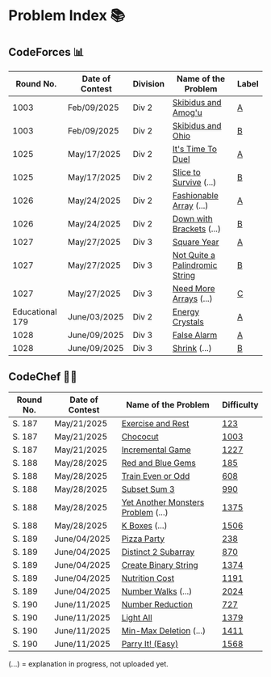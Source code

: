 # Problem Index 📚

## CodeForces 📊
| Round No.     | Date of Contest | Division | Name of the Problem                           | Label |
| ------------- | --------------- | -------- | --------------------------------------------- | ----------- |
| 1003          | Feb/09/2025     | Div 2    | [Skibidus and Amog'u](https://github.com/risha2211/Competitive-Programming/blob/main/Skibidus-and-Amog'u.md)     | [A](https://codeforces.com/contest/2065/problem/A)          |
| 1003          | Feb/09/2025     | Div 2    | [Skibidus and Ohio](https://github.com/risha2211/Competitive-Programming/blob/main/Skibidus-and-Ohio.md)       | [B](https://codeforces.com/contest/2065/problem/B)         |
| 1025          | May/17/2025     | Div 2    | [It's Time To Duel](https://github.com/risha2211/Competitive-Programming/blob/main/It's-Time-To-Duel.md)       | [A](https://codeforces.com/contest/2109/problem/A)         |
| 1025          | May/17/2025     | Div 2    | [Slice to Survive](https://github.com/risha2211/Competitive-Programming/blob/main/Slice-to-Survive.md) (...)         | [B](https://codeforces.com/contest/2109/problem/B)          |
| 1026          | May/24/2025     | Div 2    | [Fashionable Array](https://github.com/risha2211/Competitive-Programming/blob/main/Fashionable-Array.md) (...)       | [A](https://codeforces.com/contest/2110/problem/A)          |
| 1026          | May/24/2025     | Div 2    | [Down with Brackets](https://github.com/risha2211/Competitive-Programming/blob/main/Down-with-Brackets.md) (...)    | [B](https://codeforces.com/contest/2110/problem/B)           |
| 1027          | May/27/2025     | Div 3    | [Square Year](https://github.com/risha2211/Competitive-Programming/blob/main/Square-Year.md)                  | [A](https://codeforces.com/contest/2114/problem/A)          |
| 1027          | May/27/2025     | Div 3    | [Not Quite a Palindromic String](https://github.com/risha2211/Competitive-Programming/blob/main/Not-Quite-a-Palindromic-String.md) |[B](https://codeforces.com/contest/2114/problem/B)           |
| 1027          | May/27/2025     | Div 3    | [Need More Arrays](https://github.com/risha2211/Competitive-Programming/blob/main/Need-More-Arrays.md) (...)           | [C](https://codeforces.com/contest/2114/problem/C)           |
| Educational 179 | June/03/2025  | Div 2    | [Energy Crystals](https://github.com/risha2211/Competitive-Programming/blob/main/Energy-Crystals.md)    | [A](https://codeforces.com/contest/2111/problem/A)       |
| 1028          | June/09/2025            | Div 3    | [False Alarm](https://github.com/risha2211/Competitive-Programming/blob/main/False-Alarm.md)| [A](https://codeforces.com/contest/2117/problem/A) |
| 1028          | June/09/2025            | Div 3    | [Shrink](https://github.com/risha2211/Competitive-Programming/blob/main/Shrink.md) (...) | [B](https://codeforces.com/contest/2117/problem/B) |



## CodeChef 🧑‍🍳

| Round No. | Date of Contest | Name of the Problem                                                                                          | Difficulty                                         |
| --------- | --------------- | ------------------------------------------------------------------------------------------------------------ | -------------------------------------------------- |
| S. 187    | May/21/2025     | [Exercise and Rest](https://github.com/risha2211/Competitive-Programming/blob/main/Exercise-and-Rest.md)     | [123](https://www.codechef.com/problems/EXREST)    |
| S. 187    | May/21/2025     | [Chococut](https://github.com/risha2211/Competitive-Programming/blob/main/Chococut.md)                        | [1003](https://www.codechef.com/problems/CHOCUT)   |
| S. 187    | May/21/2025     | [Incremental Game](https://github.com/risha2211/Competitive-Programming/blob/main/Incremental-Game.md)        | [1227](https://www.codechef.com/problems/INCGAME)  |
| S. 188    | May/28/2025     | [Red and Blue Gems](https://github.com/risha2211/Competitive-Programming/blob/main/Red-and-Blue-Gems.md)     | [185](https://www.codechef.com/problems/REDBLUEGEM)|
| S. 188    | May/28/2025     | [Train Even or Odd](https://github.com/risha2211/Competitive-Programming/blob/main/Train-Even-or-Odd.md)      | [608](https://www.codechef.com/problems/TRAINEVOD) |
| S. 188    | May/28/2025     | [Subset Sum 3](https://github.com/risha2211/Competitive-Programming/blob/main/Subset-Sum-3.md)               | [990](https://www.codechef.com/problems/SUBSUM3)   |
| S. 188    | May/28/2025     | [Yet Another Monsters Problem](https://github.com/risha2211/Competitive-Programming/blob/main/Yet-Another-Monsters-Problem.md) (...) | [1375](https://www.codechef.com/problems/YETMON)   |
| S. 188    | May/28/2025     | [K Boxes](https://github.com/risha2211/Competitive-Programming/blob/main/K-Boxes.md) (...)                       | [1506](https://www.codechef.com/problems/KBOXES)   |
| S. 189    | June/04/2025    | [Pizza Party](https://github.com/risha2211/Competitive-Programming/blob/main/Pizza-Party.md)                | [238](https://www.codechef.com/problems/PIZZAPARTY)|
| S. 189    | June/04/2025    | [Distinct 2 Subarray](https://github.com/risha2211/Competitive-Programming/blob/main/Distinct-2-Subarray.md) | [870](https://www.codechef.com/problems/DIS2SUB)   |
| S. 189    | June/04/2025    | [Create Binary String](https://github.com/risha2211/Competitive-Programming/blob/main/Create-Binary-String.md)| [1374](https://www.codechef.com/problems/CREATEBINSTR) |
| S. 189    | June/04/2025    | [Nutrition Cost](https://github.com/risha2211/Competitive-Programming/blob/main/Nutrition-Cost.md)           | [1191](https://www.codechef.com/problems/NUTRICOST)|
| S. 189    | June/04/2025    | [Number Walks](https://github.com/risha2211/Competitive-Programming/blob/main/Number-Walks.md) (...)              | [2024](https://www.codechef.com/problems/NUMBERWALK)|
| S. 190    | June/11/2025    | [Number Reduction](https://github.com/risha2211/Competitive-Programming/blob/main/Number-Reduction.md)      | [727](https://www.codechef.com/problems/RED23) |
| S. 190    | June/11/2025    | [Light All](https://github.com/risha2211/Competitive-Programming/blob/main/Light-All.md)                    | [1379](https://www.codechef.com/problems/LTALL) |
| S. 190    | June/11/2025    | [Min-Max Deletion](https://github.com/risha2211/Competitive-Programming/blob/main/Min-Max-Deletion.md) (...)      | [1411](https://www.codechef.com/problems/MNMXDEL)|
| S. 190    | June/11/2025    | [Parry It! (Easy)](https://github.com/risha2211/Competitive-Programming/blob/main/Parry-It-Easy.md)         | [1568](https://www.codechef.com/problems/MXPARREZ)|


(...) = explanation in progress, not uploaded yet.

